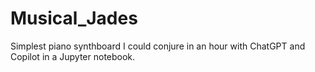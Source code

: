 # Musical_Jades
Simplest piano synthboard I could conjure in an hour with ChatGPT and Copilot in a Jupyter notebook.
